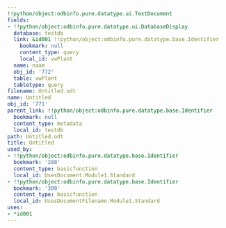 ```yaml
---
!!python/object:odbinfo.pure.datatype.ui.TextDocument
fields:
- !!python/object:odbinfo.pure.datatype.ui.DatabaseDisplay
  database: testdb
  link: &id001 !!python/object:odbinfo.pure.datatype.base.Identifier
    bookmark: null
    content_type: query
    local_id: vwPlant
  name: naam
  obj_id: '772'
  table: vwPlant
  tabletype: query
filename: Untitled.odt
name: Untitled
obj_id: '771'
parent_link: !!python/object:odbinfo.pure.datatype.base.Identifier
  bookmark: null
  content_type: metadata
  local_id: testdb
path: Untitled.odt
title: Untitled
used_by:
- !!python/object:odbinfo.pure.datatype.base.Identifier
  bookmark: '288'
  content_type: basicfunction
  local_id: UsesDocument.Module1.Standard
- !!python/object:odbinfo.pure.datatype.base.Identifier
  bookmark: '300'
  content_type: basicfunction
  local_id: UsesDocumentFilename.Module1.Standard
uses:
- *id001
---
```

